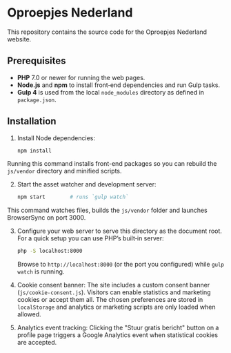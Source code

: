 # Oproepjes Nederland

This repository contains the source code for the Oproepjes Nederland website.

## Prerequisites

- **PHP** 7.0 or newer for running the web pages.
- **Node.js** and **npm** to install front‑end dependencies and run Gulp tasks.
- **Gulp 4** is used from the local `node_modules` directory as defined in `package.json`.

## Installation

1. Install Node dependencies:

   ```bash
   npm install
   ```
Running this command installs front-end packages so you can rebuild the `js/vendor` directory and minified scripts.

2. Start the asset watcher and development server:

   ```bash
   npm start        # runs `gulp watch`
   ```

This command watches files, builds the `js/vendor` folder and launches BrowserSync on port 3000.

3. Configure your web server to serve this directory as the document root.
   For a quick setup you can use PHP’s built‑in server:

   ```bash
   php -S localhost:8000
   ```

   Browse to `http://localhost:8000` (or the port you configured) while `gulp watch` is running.

4. Cookie consent banner:
   The site includes a custom consent banner (`js/cookie-consent.js`).
   Visitors can enable statistics and marketing cookies or accept them all.
   The chosen preferences are stored in `localStorage` and analytics or
   marketing scripts are only loaded when allowed.

5. Analytics event tracking:
   Clicking the "Stuur gratis bericht" button on a profile page triggers a Google Analytics event when statistical cookies are accepted.

